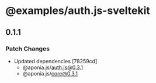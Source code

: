 # @examples/auth.js-sveltekit

## 0.1.1

### Patch Changes

- Updated dependencies [78259cd]
  - @aponia.js/auth.js@0.3.1
  - @aponia.js/core@0.3.1
